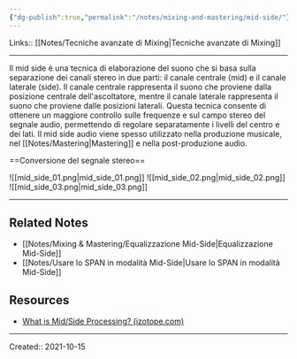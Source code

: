 ```yaml
---
{"dg-publish":true,"permalink":"/notes/mixing-and-mastering/mid-side/"}
---
```


Links:: [[Notes/Tecniche avanzate di Mixing\|Tecniche avanzate di Mixing]]

---
Il mid side è una tecnica di elaborazione del suono che si basa sulla separazione dei canali stereo in due parti: il canale centrale (mid) e il canale laterale (side). Il canale centrale rappresenta il suono che proviene dalla posizione centrale dell'ascoltatore, mentre il canale laterale rappresenta il suono che proviene dalle posizioni laterali. Questa tecnica consente di ottenere un maggiore controllo sulle frequenze e sul campo stereo del segnale audio, permettendo di regolare separatamente i livelli del centro e dei lati. Il mid side audio viene spesso utilizzato nella produzione musicale, nel [[Notes/Mastering\|Mastering]] e nella post-produzione audio.

==Conversione del segnale stereo==

![[mid_side_01.png\|mid_side_01.png]]
![[mid_side_02.png\|mid_side_02.png]]
![[mid_side_03.png\|mid_side_03.png]]


---
## Related Notes

- [[Notes/Mixing & Mastering/Equalizzazione Mid-Side\|Equalizzazione Mid-Side]]
- [[Notes/Usare lo SPAN in modalità Mid-Side\|Usare lo SPAN in modalità Mid-Side]]

## Resources

- [What is Mid/Side Processing? (izotope.com)](https://www.izotope.com/en/learn/what-is-midside-processing.html)





---
Created:: 2021-10-15


